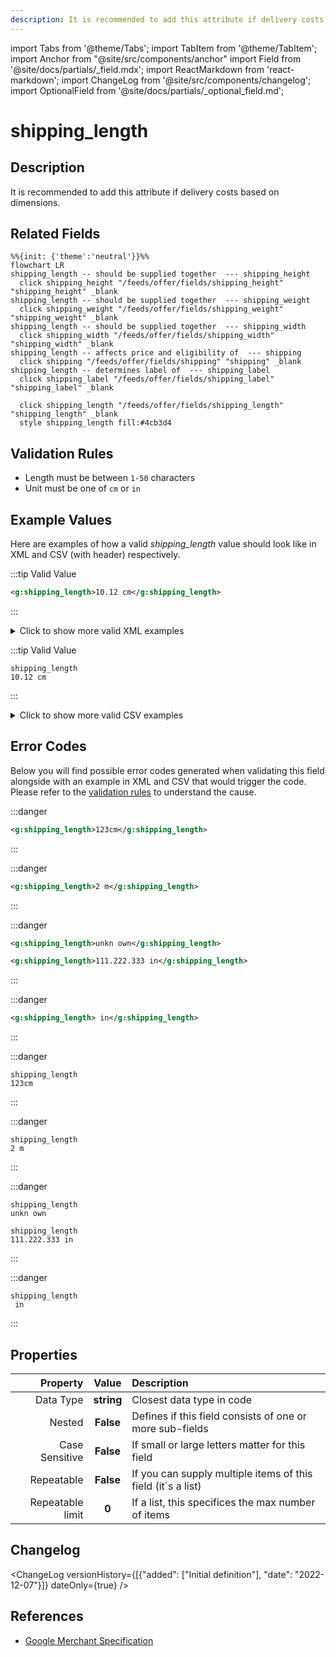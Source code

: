 ```yaml
---
description: It is recommended to add this attribute if delivery costs based on dimensions.
---
```


import Tabs from '@theme/Tabs';
import TabItem from '@theme/TabItem';
import Anchor from "@site/src/components/anchor"
import Field from '@site/docs/partials/_field.mdx';
import ReactMarkdown from 'react-markdown';
import ChangeLog from '@site/src/components/changelog';
import OptionalField from '@site/docs/partials/_optional_field.md';

# shipping_length

<OptionalField/>

## Description

It is recommended to add this attribute if delivery costs based on dimensions.


## Related Fields

```mermaid
%%{init: {'theme':'neutral'}}%%
flowchart LR
shipping_length -- should be supplied together  --- shipping_height
  click shipping_height "/feeds/offer/fields/shipping_height" "shipping_height" _blank
shipping_length -- should be supplied together  --- shipping_weight
  click shipping_weight "/feeds/offer/fields/shipping_weight" "shipping_weight" _blank
shipping_length -- should be supplied together  --- shipping_width
  click shipping_width "/feeds/offer/fields/shipping_width" "shipping_width" _blank
shipping_length -- affects price and eligibility of  --- shipping
  click shipping "/feeds/offer/fields/shipping" "shipping" _blank
shipping_length -- determines label of  --- shipping_label
  click shipping_label "/feeds/offer/fields/shipping_label" "shipping_label" _blank

  click shipping_length "/feeds/offer/fields/shipping_length" "shipping_length" _blank
  style shipping_length fill:#4cb3d4
```




## Validation Rules

- Length must be between `1-50` characters
- Unit must be one of `cm` or `in`


## Example Values

Here are examples of how a valid *shipping_length* value  should look like in XML and CSV (with header) respectively.

<Tabs>
  <TabItem value="valid_xml" label="XML" default>

:::tip Valid Value

```xml
<g:shipping_length>10.12 cm</g:shipping_length>
```

:::

<details>
  <summary>Click to show more valid XML examples</summary>
  <div>

```xml
<g:shipping_length>10.12 cm</g:shipping_length>
```

```xml
<g:shipping_length>0 cm</g:shipping_length>
```

```xml
<g:shipping_length>0.0 in</g:shipping_length>
```

```xml
<g:shipping_length>11 cm</g:shipping_length>
```

```xml
<g:shipping_length>15.2 in</g:shipping_length>
```


  </div>
</details>

 </TabItem>
  <TabItem value="valid_csv" label="CSV">

:::tip Valid Value

```csv
shipping_length
10.12 cm
```

:::

<details>
  <summary>Click to show more valid CSV examples</summary>
  <div>

```csv
shipping_length
10.12 cm
```

```csv
shipping_length
0 cm
```

```csv
shipping_length
0.0 in
```

```csv
shipping_length
11 cm
```

```csv
shipping_length
15.2 in
```


  </div>
</details>

  </TabItem>
</Tabs>

## Error Codes

Below you will find possible error codes generated when validating this field alongside with an example in XML and CSV that would trigger the code. Please refer to the [validation rules](#validation-rules) to understand the cause.

<Tabs>
  <TabItem value="invalid_xml" label="XML" default>

:::danger <Anchor id="validation_invalid_format" title="validation_invalid_format" />

```xml
<g:shipping_length>123cm</g:shipping_length>
```

:::

:::danger <Anchor id="validation_invalid_length_unit" title="validation_invalid_length_unit" />

```xml
<g:shipping_length>2 m</g:shipping_length>
```

:::

:::danger <Anchor id="validation_invalid_value" title="validation_invalid_value" />

```xml
<g:shipping_length>unkn own</g:shipping_length>
```
```xml
<g:shipping_length>111.222.333 in</g:shipping_length>
```

:::

:::danger <Anchor id="validation_missing_value" title="validation_missing_value" />

```xml
<g:shipping_length> in</g:shipping_length>
```

:::


 </TabItem>
  <TabItem value="invalid_csv" label="CSV">

:::danger <Anchor id="validation_invalid_format" title="validation_invalid_format" />

```csv
shipping_length
123cm
```

:::

:::danger <Anchor id="validation_invalid_length_unit" title="validation_invalid_length_unit" />

```csv
shipping_length
2 m
```

:::

:::danger <Anchor id="validation_invalid_value" title="validation_invalid_value" />

```csv
shipping_length
unkn own
```
```csv
shipping_length
111.222.333 in
```

:::

:::danger <Anchor id="validation_missing_value" title="validation_missing_value" />

```csv
shipping_length
 in
```

:::


  </TabItem>
</Tabs>

## Properties

|     **Property** |         **Value**          | **Description**                                              |
|-----------------:|:--------------------------:|:-------------------------------------------------------------|
|        Data Type |    **string**     | Closest data type in code                                    |
|           Nested |      **False**      | Defines if this field consists of one or more sub-fields     |
|   Case Sensitive |  **False**  | If small or large letters matter for this field              |
|       Repeatable |    **False**    | If you can supply multiple items of this field (it´s a list) |
| Repeatable limit | **0** | If a list, this specifices the max number of items           |

## Changelog
<ChangeLog versionHistory={[{"added": ["Initial definition"], "date": "2022-12-07"}]} dateOnly={true} />

## References
- [Google Merchant Specification](https://support.google.com/merchants/answer/6324498?hl=en-GB&ref_topic=6324338)
